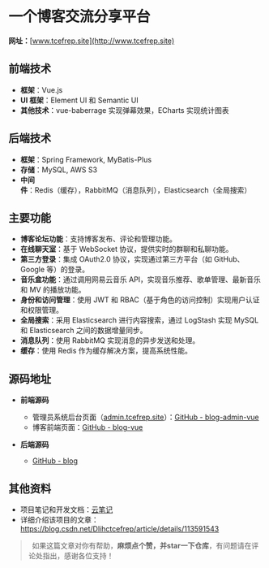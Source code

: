 # 一个博客交流分享平台

**网址：**[www.tcefrep.site](http://www.tcefrep.site)

## 前端技术
- **框架**：Vue.js
- **UI 框架**：Element UI 和 Semantic UI
- **其他技术**：vue-baberrage 实现弹幕效果，ECharts 实现统计图表

## 后端技术
- **框架**：Spring Framework, MyBatis-Plus
- **存储**：MySQL, AWS S3
- **中间件**：Redis（缓存），RabbitMQ（消息队列），Elasticsearch（全局搜索）

## 主要功能

- **博客论坛功能**：支持博客发布、评论和管理功能。
- **在线聊天室**：基于 WebSocket 协议，提供实时的群聊和私聊功能。
- **第三方登录**：集成 OAuth2.0 协议，实现通过第三方平台（如 GitHub、Google 等）的登录。
- **音乐盒功能**：通过调用网易云音乐 API，实现音乐推荐、歌单管理、最新音乐和 MV 的播放功能。
- **身份和访问管理**：使用 JWT 和 RBAC（基于角色的访问控制）实现用户认证和权限管理。
- **全局搜索**：采用 Elasticsearch 进行内容搜索，通过 LogStash 实现 MySQL 和 Elasticsearch 之间的数据增量同步。
- **消息队列**：使用 RabbitMQ 实现消息的异步发送和处理。
- **缓存**：使用 Redis 作为缓存解决方案，提高系统性能。


## 源码地址

- **前端源码**
  - 管理员系统后台页面（[admin.tcefrep.site](http://admin.tcefrep.site)）：[GitHub - blog-admin-vue](https://github.com/jiale-fang/blog-admin-vue)
  - 博客前端页面：[GitHub - blog-vue](https://github.com/jiale-fang/blog-vue)

- **后端源码**
  - [GitHub - blog](https://github.com/jiale-fang/blog)

## 其他资料

- 项目笔记和开发文档：[云笔记](https://note.youdao.com/s/bX2WxUmz)
- 详细介绍该项目的文章：https://blog.csdn.net/Dlihctcefrep/article/details/113591543

>&ensp;如果这篇文章对你有帮助，**麻烦点个赞，并star一下仓库**，有问题请在评论处指出，感谢各位支持！
